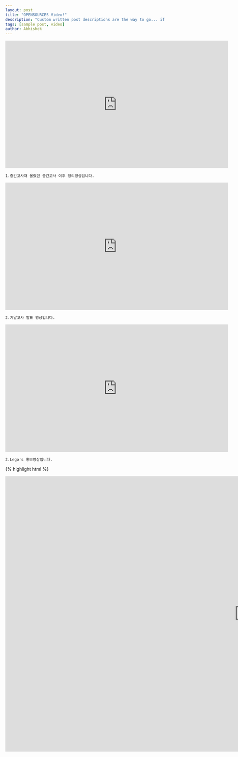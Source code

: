 ```yaml
---
layout: post
title: "OPENSOURCES Video!"
description: "Custom written post descriptions are the way to go... if you're not lazy."
tags: [sample post, video]
author: Abhishek
---
```


<iframe width="700" height="400" src="https://www.youtube.com/embed/IUHzT0eqRAE" frameborder="0" gesture="media" allow="encrypted-media" allowfullscreen></iframe>

	1.중간고사때 올렸던 중간고사 이후 정리영상입니다.

<iframe width="700" height="400" src="https://www.youtube.com/embed/c_IGs0bamdo" frameborder="0" gesture="media" allow="encrypted-media" allowfullscreen></iframe>

	2.기말고사 발표 영상입니다.

<iframe width="700" height="400" src="https://www.youtube.com/embed/wihQAUkqTWE" frameborder="0" gesture="media" allow="encrypted-media" allowfullscreen></iframe>
	
	2.Lego's 홍보영상입니다.

{% highlight html %}
<iframe width="1521" height="864" src="https://www.youtube.com/embed/c_IGs0bamdo" frameborder="0">
{% endhighlight %}

